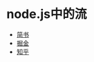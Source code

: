 # node.js中的流
- [简书](https://www.jianshu.com/p/d9cce0d3f244)
- [掘金](https://juejin.im/post/5a7fef0551882528b63ff589)
- [知乎](https://zhuanlan.zhihu.com/p/33766445)
